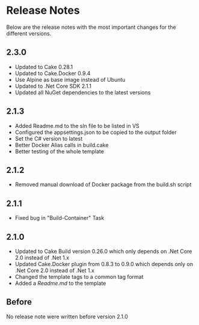 # Release Notes

Below are the release notes with the most important changes for the different versions.

## 2.3.0

* Updated to Cake 0.28.1
* Updated to Cake.Docker 0.9.4
* Use Alpine as base image instead of Ubuntu
* Updated to .Net Core SDK 2.1.1
* Updated all NuGet dependencies to the latest versions

## 2.1.3

* Added Readme.md to the sln file to be listed in VS
* Configured the appsettings.json to be copied to the output folder
* Set the C# version to latest
* Better Docker Alias calls in build.cake
* Better testing of the whole template

## 2.1.2

* Removed manual download of Docker package from the build.sh script

## 2.1.1

* Fixed bug in "Build-Container" Task

## 2.1.0

* Updated to Cake Build version 0.26.0 which only depends on .Net Core 2.0 instead of .Net 1.x
* Updated Cake.Docker plugin from 0.8.3 to 0.9.0 which depends only on .Net Core 2.0 instead of .Net 1.x
* Changed the template tags to a common tag format
* Added a *Readme.md* to the template

## Before

No release note were written before version 2.1.0